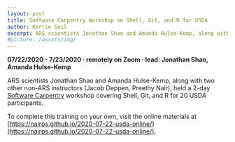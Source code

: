 ```yaml
---
layout: post
title: Software Carpentry Workshop on Shell, Git, and R for USDA
author: Kerrie Geil
excerpt: ARS scientists Jonathan Shao and Amanda Hulse-Kemp, along with two other non-ARS instructors (Jacob Deppen, Preethy Nair), held a 2-day [Software Carpentry](https://carpentries.org/) workshop covering Shell, Git, and R for 20 USDA participants.
#picture: /assets/img/
---
```


**07/22/2020 - 7/23/2020  &middot;   remotely on Zoom   &middot;   lead: Jonathan Shao, Amanda Hulse-Kemp**   

ARS scientists Jonathan Shao and Amanda Hulse-Kemp, along with two other non-ARS instructors (Jacob Deppen, Preethy Nair), held a 2-day [Software Carpentry](https://carpentries.org/) workshop covering Shell, Git, and R for 20 USDA participants.

To complete this training on your own, visit the online materials at [https://nairps.github.io/2020-07-22-usda-online/](https://nairps.github.io/2020-07-22-usda-online/).